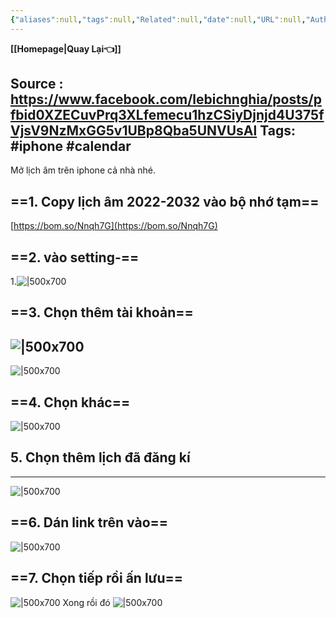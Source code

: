 ```yaml
---
{"aliases":null,"tags":null,"Related":null,"date":null,"URL":null,"Author":null,"dg-publish":true,"image":null,"permalink":"/IT/Mở lịch âm trên iphone/","dgPassFrontmatter":true,"noteIcon":"2","created":"2024-01-24T13:08:53.594+07:00","updated":"2024-01-24T17:39:11.131+07:00"}
---
```


**[[Homepage\|Quay Lại👈]]**

Source : https://www.facebook.com/lebichnghia/posts/pfbid0XZECuvPrq3XLfemecu1hzCSiyDjnjd4U375fVjsV9NzMxGG5v1UBp8Qba5UNVUsAl
Tags: #iphone #calendar
---
Mở lịch âm trên iphone cả nhà nhé.

## ==1. Copy lịch âm 2022-2032 vào bộ nhớ tạm==

[https://bom.so/Nnqh7G](https://bom.so/Nnqh7G)

## ==2. vào setting-==
1.![|500x700](https://i.imgur.com/FiliGIq.png)
## ==3. Chọn thêm tài khoản==
![|500x700](https://i.imgur.com/nIpOZ3y.png)
---
![|500x700](https://i.imgur.com/6K63JR1.png)
## ==4. Chọn khác==
![|500x700](https://i.imgur.com/pSY2VFR.png)
## 5. Chọn thêm lịch đã đăng kí
---
![|500x700](https://i.imgur.com/eGZZf3i.png)
## ==6. Dán link trên vào==
![|500x700](https://i.imgur.com/HXIK57V.png)
## ==7. Chọn tiếp rồi ấn lưu==
![|500x700](https://i.imgur.com/ML91HTC.png)
 Xong rồi đó
![|500x700](https://i.imgur.com/Y4B85u9.png)

